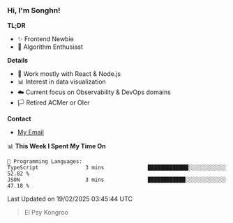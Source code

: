 ### Hi, I'm Songhn!

**TL;DR**

- ✨ Frontend Newbie
- 🎈 Algorithm Enthusiast

**Details**

- 🎯 Work mostly with React & Node.js
- 📊 Interest in data visualization
- ☁️ Current focus on Observability & DevOps domains
- 🏳️ Retired ACMer or OIer

**Contact**
- [My Email](mailto:songhn233@gmail.com)

<!--START_SECTION:waka-->
📊 **This Week I Spent My Time On** 

```text
💬 Programming Languages: 
TypeScript               3 mins              █████████████░░░░░░░░░░░░   52.82 % 
JSON                     3 mins              ████████████░░░░░░░░░░░░░   47.18 % 
```


 Last Updated on 19/02/2025 03:45:44 UTC
<!--END_SECTION:waka-->

> El Psy Kongroo
